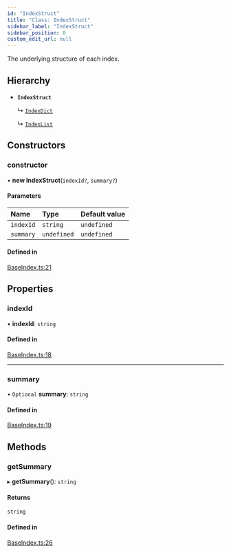 ```yaml
---
id: "IndexStruct"
title: "Class: IndexStruct"
sidebar_label: "IndexStruct"
sidebar_position: 0
custom_edit_url: null
---
```


The underlying structure of each index.

## Hierarchy

- **`IndexStruct`**

  ↳ [`IndexDict`](IndexDict.md)

  ↳ [`IndexList`](IndexList.md)

## Constructors

### constructor

• **new IndexStruct**(`indexId?`, `summary?`)

#### Parameters

| Name | Type | Default value |
| :------ | :------ | :------ |
| `indexId` | `string` | `undefined` |
| `summary` | `undefined` | `undefined` |

#### Defined in

[BaseIndex.ts:21](https://github.com/run-llama/LlamaIndexTS/blob/b6b2598/packages/core/src/BaseIndex.ts#L21)

## Properties

### indexId

• **indexId**: `string`

#### Defined in

[BaseIndex.ts:18](https://github.com/run-llama/LlamaIndexTS/blob/b6b2598/packages/core/src/BaseIndex.ts#L18)

___

### summary

• `Optional` **summary**: `string`

#### Defined in

[BaseIndex.ts:19](https://github.com/run-llama/LlamaIndexTS/blob/b6b2598/packages/core/src/BaseIndex.ts#L19)

## Methods

### getSummary

▸ **getSummary**(): `string`

#### Returns

`string`

#### Defined in

[BaseIndex.ts:26](https://github.com/run-llama/LlamaIndexTS/blob/b6b2598/packages/core/src/BaseIndex.ts#L26)

